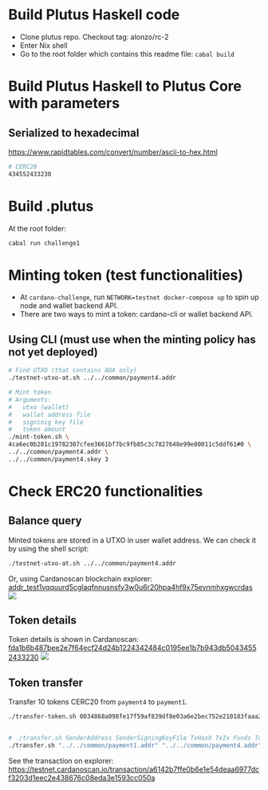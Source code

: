 # Build Plutus Haskell code
- Clone plutus repo. Checkout tag: alonzo/rc-2
- Enter Nix shell
- Go to the root folder which contains this readme file: `cabal build`

# Build Plutus Haskell to Plutus Core with parameters
## Serialized to hexadecimal
https://www.rapidtables.com/convert/number/ascii-to-hex.html
```bash
# CERC20
434552433230
```
# Build .plutus
At the root folder:
```bash
cabal run challenge1
```

# Minting token (test functionalities)
- At `cardano-challenge`, run `NETWORK=testnet docker-compose up` to spin up node and wallet backend API.
- There are two ways to mint a token: cardano-cli or wallet backend API.
## Using CLI (must use when the minting policy has not yet deployed)
```bash
# Find UTXO (that contains ADA only)
./testnet-utxo-at.sh ../../common/payment4.addr

# Mint token
# Arguments:
#   utxo (wallet)
#   wallet address file
#   signinig key file
#   token amount 
./mint-token.sh \
4ca6ec0b281c19782307cfee3661bf7bc9fb85c3c7827648e99e80011c5ddf61#0 \
../../common/payment4.addr \
../../common/payment4.skey 3
```

# Check ERC20 functionalities
## Balance query
Minted tokens are stored in a UTXO in user wallet address. We can check it by using the shell script:
```bash
./testnet-utxo-at.sh ../../common/payment4.addr
```
Or, using Cardanoscan blockchain explorer: [addr_test1vqquurd5cglaqfnnusnsfy3w0u6r20hpa4hf9x75evnmhxgwcrdas](https://testnet.cardanoscan.io/tokenholdings/addr_test1vqquurd5cglaqfnnusnsfy3w0u6r20hpa4hf9x75evnmhxgwcrdas)
![](../../cardano-challenge/img/Screen%20Shot%202021-11-14%20at%2012.43.42.png)
## Token details
Token details is shown in Cardanoscan: [fda1b6b487bee2e7f64ecf24d24b1224342484c0195ee1b7b943db50434552433230](https://testnet.cardanoscan.io/token/fda1b6b487bee2e7f64ecf24d24b1224342484c0195ee1b7b943db50434552433230)
![](../../cardano-challenge/img/Screen%20Shot%202021-11-14%20at%2012.47.18.png)
## Token transfer
Transfer 10 tokens CERC20 from `payment4` to `payment1`.
```bash
./transfer-token.sh 0034868a098fe17f59af839df8e03a6e2bec752e210183faaa29d4341f987e0d#1 ../../common/payment4.addr ../../common/payment4.skey ../../common/payment1.addr 1


# ./transfer.sh SenderAddress SenderSigningKeyFile TxHash TxIx Funds TotalToken PolicyId TransferTokenAmount
./transfer.sh "../../common/payment1.addr" "../../common/payment4.addr" "../../common/payment2.skey" 4220a8e5b0cef0e9543001cc3f4c5128726d81376a444316d32c27f3aabb8a0c 1 989640002 9999999 885004fc0e0e6f593878fc61a150ab2672cd04270b7218aae5afc9b8 10
```
See the transaction on explorer: https://testnet.cardanoscan.io/transaction/a6142b7ffe0b6e1e54deaa6977dcf3203d1eec2e438676c08eda3e1593cc050a
